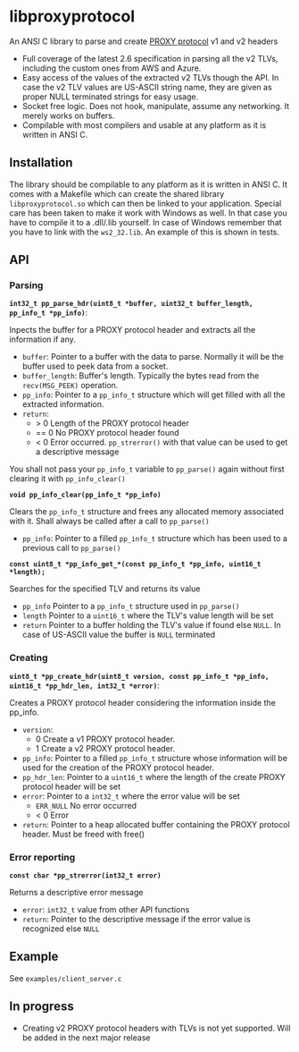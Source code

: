 # libproxyprotocol
An ANSI C library to parse and create [PROXY protocol](https://www.haproxy.org/download/2.6/doc/proxy-protocol.txt) v1 and v2 headers
* Full coverage of the latest 2.6 specification in parsing all the v2 TLVs, including the custom ones from AWS and Azure.
* Easy access of the values of the extracted v2 TLVs though the API. In case the v2 TLV values are US-ASCII string name, they are given as proper NULL terminated strings for easy usage.
* Socket free logic. Does not hook, manipulate, assume any networking. It merely works on buffers.
* Compilable with most compilers and usable at any platform as it is written in ANSI C.

## Installation
The library should be compilable to any platform as it is written in ANSI C. It comes with a Makefile which can create the shared library `libproxyprotocol.so` which can then be linked to your application. Special care has been taken to make it work with Windows as well. In that case you have to compile it to a .dll/.lib yourself. In case of Windows remember that you have to link with the `ws2_32.lib`. An example of this is shown in tests.

## API
### Parsing
**`int32_t pp_parse_hdr(uint8_t *buffer, uint32_t buffer_length, pp_info_t *pp_info)`**:

Inpects the buffer for a PROXY protocol header and extracts all the information if any.
* `buffer`:         Pointer to a buffer with the data to parse. Normally it will be the buffer used to peek data from a socket.
* `buffer_length`:  Buffer's length. Typically the bytes read from the `recv(MSG_PEEK)` operation.
* `pp_info`:        Pointer to a `pp_info_t` structure which will get filled with all the extracted information.
* `return`:
   * \> 0 Length of the PROXY protocol header
   * == 0 No PROXY protocol header found
   * <  0 Error occurred. `pp_strerror()` with that value can be used to get a descriptive message

You shall not pass your `pp_info_t` variable to `pp_parse()` again without first clearing it with `pp_info_clear()`

**`void pp_info_clear(pp_info_t *pp_info)`**

Clears the `pp_info_t` structure and frees any allocated memory associated with it. Shall always be called after a call to `pp_parse()`
* `pp_info`: Pointer to a filled `pp_info_t` structure which has been used to a previous call to `pp_parse()`

**`const uint8_t *pp_info_get_*(const pp_info_t *pp_info, uint16_t *length);`**

Searches for the specified TLV and returns its value
* `pp_info` Pointer to a `pp_info_t` structure used in `pp_parse()`
* `length`  Pointer to a `uint16_t` where the TLV's value length will be set
* `return`  Pointer to a buffer holding the TLV's value if found else `NULL`. In case of US-ASCII value the buffer is `NULL` terminated

### Creating
**`uint8_t *pp_create_hdr(uint8_t version, const pp_info_t *pp_info, uint16_t *pp_hdr_len, int32_t *error)`**:

Creates a PROXY protocol header considering the information inside the pp_info.
* `version`:
   * 0 Create a v1 PROXY protocol header.
   * 1 Create a v2 PROXY protocol header.
* `pp_info`:    Pointer to a filled `pp_info_t` structure whose information will be used for the creation of the PROXY protocol header.
* `pp_hdr_len`: Pointer to a `uint16_t` where the length of the create PROXY protocol header will be set
* `error`:      Pointer to a `int32_t` where the error value will be set
   * `ERR_NULL` No error occurred
   * < 0        Error
* `return`: Pointer to a heap allocated buffer containing the PROXY protocol header. Must be freed with free()

### Error reporting
**`const char *pp_strerror(int32_t error)`**

Returns a descriptive error message
* `error`:  `int32_t` value from other API functions
* `return`: Pointer to the descriptive message if the error value is recognized else `NULL`

## Example
See `examples/client_server.c`

## In progress
* Creating v2 PROXY protocol headers with TLVs is not yet supported. Will be added in the next major release

